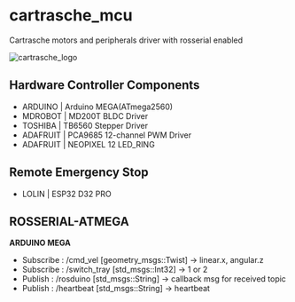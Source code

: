 # cartrasche_mcu
Cartrasche motors and peripherals driver with rosserial enabled

![cartrasche_logo](https://github.com/Cartrasche-CreativeProductDesign/cartrasche_dev/assets/68832065/74af2a03-79aa-4e0f-a699-e39b201d271c)

## Hardware Controller Components
- ARDUINO  | Arduino MEGA(ATmega2560)
- MDROBOT  | MD200T BLDC Driver
- TOSHIBA  | TB6560 Stepper Driver
- ADAFRUIT | PCA9685 12-channel PWM Driver
- ADAFRUIT | NEOPIXEL 12 LED_RING

## Remote Emergency Stop
- LOLIN | ESP32 D32 PRO

## ROSSERIAL-ATMEGA
**ARDUINO MEGA**
- Subscribe : /cmd_vel  [geometry_msgs::Twist] -> linear.x, angular.z
- Subscribe : /switch_tray [std_msgs::Int32] -> 1 or 2
- Publish   : /rosduino [std_msgs::String] -> callback msg for received topic
- Publish   : /heartbeat [std_msgs::String] -> heartbeat

